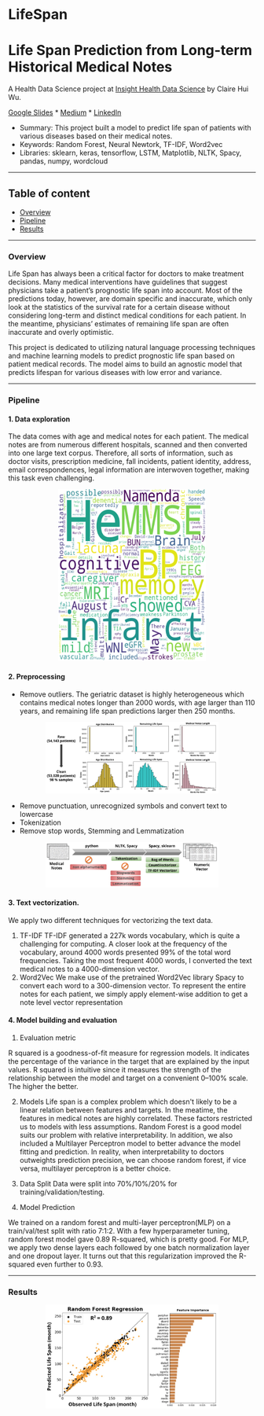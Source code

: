# LifeSpan
# Life Span Prediction from Long-term Historical Medical Notes

A Health Data Science project at [Insight Health Data Science](https://insightfellows.com/health-data) by Claire Hui Wu.


[Google Slides](https://docs.google.com/presentation/d/18Ph5_INtyxQMbcbIq_TOm40JN6EpjeSZi1HLGoyNUWs/edit?usp=sharing) * [Medium](https://medium.com/@chwu1811/lifespan-predict-life-span-based-on-long-term-medical-records-6bda5e3f1c47?sk=1789d7f732de41a999eec642ba69546d) * [LinkedIn](https://www.linkedin.com/in/clairehwu/)

- Summary: This project built a model to predict life span of patients with various diseases based on their medical notes.
- Keywords: Random Forest, Neural Newtork, TF-IDF, Word2vec 
- Libraries: sklearn, keras, tensorflow, LSTM, Matplotlib, NLTK, Spacy, pandas, numpy, wordcloud


---
## Table of content
- [Overview](#overview)
- [Pipeline](#pipeline)
- [Results](#results)

---

### Overview
Life Span has always been a critical factor for doctors to make treatment decisions. Many medical interventions have guidelines that suggest physicians take a patient’s prognostic life span into account. Most of the predictions today, however, are domain specific and inaccurate, which only look at the statistics of the survival rate for a certain disease without considering long-term and distinct medical conditions for each patient. In the meantime, physicians’ estimates of remaining life span are often inaccurate and overly optimistic. 

This project is dedicated to utilizing natural language processing techniques and machine learning models to predict prognostic life span based on patient medical records. The model aims to build an agnostic model that predicts lifespan for various diseases with low error and variance. 

---
### Pipeline

#### 1. Data exploration

The data comes with age and medical notes for each patient. The medical notes are from numerous different hospitals, scanned and then converted into one large text corpus. Therefore, all sorts of information, such as doctor visits, prescription medicine, fall incidents, patient identity, address, email correspondences, legal information are interwoven together, making this task even challenging.
<p align="center"> <img src="/Images/wordcloud.png" width="300" height="350">  </p>

#### 2. Preprocessing
 - Remove outliers. The geriatric dataset is highly heterogeneous which contains medical notes longer than 2000 words, with age larger than 110 years, and remaining life span predictions larger then 250 months.  
 <p align="center"> <img src="/Images/data_cleaning.jpg" width="70%" height="70%"> </p>
 
 - Remove punctuation, unrecognized symbols and convert text to lowercase
 - Tokenization
 - Remove stop words, Stemming and Lemmatization 
 
 <p align="center"> <img src="/Images/nlp_pipeline.jpg" width="70%" height="70%"> </p>
 
#### 3. Text vectorization. 
 
 We apply two different techniques for vectorizing the text data. 
 1. TF-IDF 
 TF-IDF generated a 227k words vocabulary, which is quite a challenging for computing. A closer look at the frequency of the vocabulary, around 4000 words presented 99% of the total word frequencies. Taking the most frequent 4000 words, I converted the text medical notes to a 4000-dimension vector.
 2. Word2Vec
 We make use of the pretrained Word2Vec library Spacy to convert each word to a 300-dimension vector. To represent the entire notes for each patient, we simply apply element-wise addition to get a note level vector representation
 
#### 4. Model building and evaluation
  1. Evaluation metric
  
   R squared is a goodness-of-fit measure for regression models. It indicates the percentage of the variance in the target that are explained by the input values. R squared is intuitive since it measures the strength of the relationship between the model and target on a convenient 0–100% scale. The higher the better. 
  
  2. Models
  Life span is a complex problem which doesn't likely to be a linear relation between features and targets. In the meatime, the features in medical notes are highly correlated. These factors restricted us to models with less assumptions. Random Forest is a good model suits our problem with relative interpretability. In addition, we also included a Multilayer Perceptron model to better advance the model fitting and prediction. In reality, when interpretability to doctors outweights prediction precision, we can choose random forest, if vice versa, multilayer perceptron is a better choice. 
  
  3. Data Split
  Data were split into 70%/10%/20% for training/validation/testing.
  
  4. Model Prediction
  
  We trained on a random forest and multi-layer perceptron(MLP) on a train/val/test split with ratio 7:1:2. With a few hyperparameter tuning, random forest model gave 0.89 R-squared, which is pretty good. For MLP, we apply two dense layers each followed by one batch normalization layer and one dropout layer. It turns out that this regularization improved the R-squared even further to 0.93.

--- 
### Results
<p align="center"> <img src="/Images/RF_r2.jpg" width="70%" height="70%">  </p>

